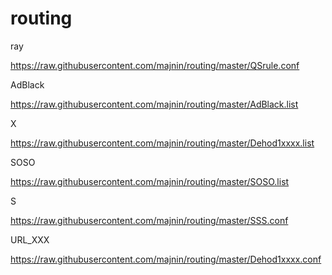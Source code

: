 # routing

ray

https://raw.githubusercontent.com/majnin/routing/master/QSrule.conf


AdBlack

https://raw.githubusercontent.com/majnin/routing/master/AdBlack.list


X

https://raw.githubusercontent.com/majnin/routing/master/Dehod1xxxx.list


SOSO

https://raw.githubusercontent.com/majnin/routing/master/SOSO.list


S

https://raw.githubusercontent.com/majnin/routing/master/SSS.conf

URL_XXX

https://raw.githubusercontent.com/majnin/routing/master/Dehod1xxxx.conf
